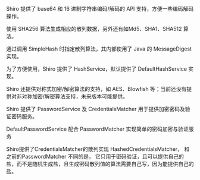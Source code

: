 Shiro 提供了 base64 和 16 进制字符串编码/解码的 API 支持，方便一些编码解码操作。

使用 SHA256 算法生成相应的散列数据，另外还有如Md5、SHA1、SHA512 算法。

通过调用 SimpleHash 时指定散列算法，其内部使用了 Java 的 MessageDigest 实现。

为了方便使用，Shiro 提供了 HashService，默认提供了 DefaultHashService 实现。

Shiro 还提供对称式加密/解密算法的支持，如 AES、Blowfish 等；当前还没有提供对非对称加密/解密算法支持，未来版本可能提供。

Shiro 提供了 PasswordService 及 CredentialsMatcher 用于提供加密密码及验证密码服务。

DefaultPasswordService 配合 PasswordMatcher 实现简单的密码加密与验证服务

Shiro提供了CredentialsMatcher的散列实现 HashedCredentialsMatcher， 和之前的PasswordMatcher 不同的是，
它只用于密码验证，且可以提供自己的盐，而不是随机生成盐，且生成密码散列值的算法需要自己写，因为能提供自己的盐。
